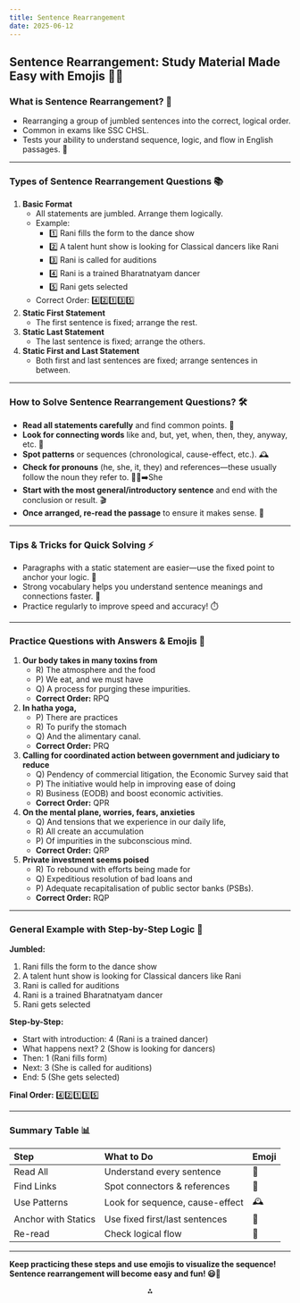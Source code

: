 ```yaml
---
title: Sentence Rearrangement
date: 2025-06-12
---
```


## Sentence Rearrangement: Study Material Made Easy with Emojis 🧩🔄


### **What is Sentence Rearrangement? 🤔**

- Rearranging a group of jumbled sentences into the correct, logical order.
- Common in exams like SSC CHSL.
- Tests your ability to understand sequence, logic, and flow in English passages. 📝

---

### **Types of Sentence Rearrangement Questions 📚**

1. **Basic Format**
    - All statements are jumbled. Arrange them logically.
    - Example:
        - 1️⃣ Rani fills the form to the dance show
        - 2️⃣ A talent hunt show is looking for Classical dancers like Rani
        - 3️⃣ Rani is called for auditions
        - 4️⃣ Rani is a trained Bharatnatyam dancer
        - 5️⃣ Rani gets selected
    - Correct Order: 4️⃣2️⃣1️⃣3️⃣5️⃣
2. **Static First Statement**
    - The first sentence is fixed; arrange the rest.
3. **Static Last Statement**
    - The last sentence is fixed; arrange the others.
4. **Static First and Last Statement**
    - Both first and last sentences are fixed; arrange sentences in between.

---

### **How to Solve Sentence Rearrangement Questions? 🛠️**

- **Read all statements carefully** and find common points. 👀
- **Look for connecting words** like and, but, yet, when, then, they, anyway, etc. 🔗
- **Spot patterns** or sequences (chronological, cause-effect, etc.). 🕰️
- **Check for pronouns** (he, she, it, they) and references—these usually follow the noun they refer to. 👩‍🦰➡️She
- **Start with the most general/introductory sentence** and end with the conclusion or result. 🎬
- **Once arranged, re-read the passage** to ensure it makes sense. 🔄

---

### **Tips \& Tricks for Quick Solving ⚡**

- Paragraphs with a static statement are easier—use the fixed point to anchor your logic. 🏁
- Strong vocabulary helps you understand sentence meanings and connections faster. 📖
- Practice regularly to improve speed and accuracy! ⏱️

---

### **Practice Questions with Answers \& Emojis 📝**

1. **Our body takes in many toxins from**
    - R) The atmosphere and the food
    - P) We eat, and we must have
    - Q) A process for purging these impurities.
    - **Correct Order:** RPQ
2. **In hatha yoga,**
    - P) There are practices
    - R) To purify the stomach
    - Q) And the alimentary canal.
    - **Correct Order:** PRQ
3. **Calling for coordinated action between government and judiciary to reduce**
    - Q) Pendency of commercial litigation, the Economic Survey said that
    - P) The initiative would help in improving ease of doing
    - R) Business (EODB) and boost economic activities.
    - **Correct Order:** QPR
4. **On the mental plane, worries, fears, anxieties**
    - Q) And tensions that we experience in our daily life,
    - R) All create an accumulation
    - P) Of impurities in the subconscious mind.
    - **Correct Order:** QRP
5. **Private investment seems poised**
    - R) To rebound with efforts being made for
    - Q) Expeditious resolution of bad loans and
    - P) Adequate recapitalisation of public sector banks (PSBs).
    - **Correct Order:** RQP

---

### **General Example with Step-by-Step Logic 🧠**

**Jumbled:**

1. Rani fills the form to the dance show
2. A talent hunt show is looking for Classical dancers like Rani
3. Rani is called for auditions
4. Rani is a trained Bharatnatyam dancer
5. Rani gets selected

**Step-by-Step:**

- Start with introduction: 4 (Rani is a trained dancer)
- What happens next? 2 (Show is looking for dancers)
- Then: 1 (Rani fills form)
- Next: 3 (She is called for auditions)
- End: 5 (She gets selected)

**Final Order:** 4️⃣2️⃣1️⃣3️⃣5️⃣

---

### **Summary Table 📊**

| Step | What to Do | Emoji |
| :-- | :-- | :-- |
| Read All | Understand every sentence | 👀 |
| Find Links | Spot connectors \& references | 🔗 |
| Use Patterns | Look for sequence, cause-effect | 🕰️ |
| Anchor with Statics | Use fixed first/last sentences | 🏁 |
| Re-read | Check logical flow | 🔄 |


---

**Keep practicing these steps and use emojis to visualize the sequence! Sentence rearrangement will become easy and fun! 😃🧩**

<div style="text-align: center">⁂</div>

[^1]: Sentence-Rearrangement.pdf

